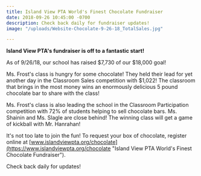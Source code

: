 ```yaml
---
title: Island View PTA World's Finest Chocolate Fundraiser
date: 2018-09-26 10:45:00 -0700
description: Check back daily for fundraiser updates!
image: "/uploads/Website-Chocolate-9-26-18_TotalSales.jpg"

---
```

**Island View PTA's fundraiser is off to a fantastic start!**

As of 9/26/18, our school has raised $7,730 of our $18,000 goal!

Ms. Frost's class is hungry for some chocolate! They held their lead for yet another day in the Classroom Sales competition with $1,022! The classroom that brings in the most money wins an enormously delicious 5 pound chocolate bar to share with the class!

Ms. Frost's class is also leading the school in the Classroom Participation competition with 72% of students helping to sell chocolate bars. Ms. Shainin and Ms. Slagle are close behind! The winning class will get a game of kickball with Mr. Hanrahan!

It's not too late to join the fun! To request your box of chocolate, register online at [www.islandviewpta.org/chocolate](https://www.islandviewpta.org/chocolate "Island View PTA World's Finest Chocolate Fundraiser").

Check back daily for updates!